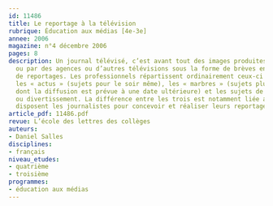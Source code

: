```yaml
---
id: 11486
title: Le reportage à la télévision 
rubrique: Éducation aux médias [4e-3e]
annee: 2006
magazine: n°4 décembre 2006
pages: 8
description: Un journal télévisé, c’est avant tout des images produites par la chaîne
  ou par des agences ou d’autres télévisions sous la forme de brèves en images ou
  de reportages. Les professionnels répartissent ordinairement ceux-ci en trois types – 
  les « actus » (sujets pour le soir même), les « marbres » (sujets plus intemporels
  dont la diffusion est prévue à une date ultérieure) et les sujets de type magazine
  ou divertissement. La différence entre les trois est notamment liée au temps dont
  disposent les journalistes pour concevoir et réaliser leurs reportages.
article_pdf: 11486.pdf
revue: L’école des lettres des collèges
auteurs:
- Daniel Salles
disciplines:
- français
niveau_etudes:
- quatrième
- troisième
programmes:
- éducation aux médias
---
```

